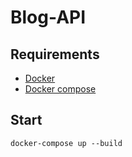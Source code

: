 # Blog-API

## Requirements
- [Docker](https://docs.docker.com/get-docker/Docker)
- [Docker compose](https://docs.docker.com/compose/install/)

## Start
`docker-compose up --build`